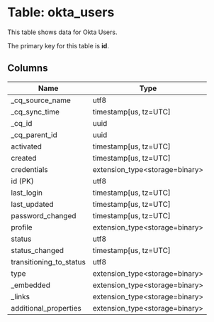 # Table: okta_users

This table shows data for Okta Users.

The primary key for this table is **id**.

## Columns

| Name          | Type          |
| ------------- | ------------- |
|_cq_source_name|utf8|
|_cq_sync_time|timestamp[us, tz=UTC]|
|_cq_id|uuid|
|_cq_parent_id|uuid|
|activated|timestamp[us, tz=UTC]|
|created|timestamp[us, tz=UTC]|
|credentials|extension_type<storage=binary>|
|id (PK)|utf8|
|last_login|timestamp[us, tz=UTC]|
|last_updated|timestamp[us, tz=UTC]|
|password_changed|timestamp[us, tz=UTC]|
|profile|extension_type<storage=binary>|
|status|utf8|
|status_changed|timestamp[us, tz=UTC]|
|transitioning_to_status|utf8|
|type|extension_type<storage=binary>|
|_embedded|extension_type<storage=binary>|
|_links|extension_type<storage=binary>|
|additional_properties|extension_type<storage=binary>|